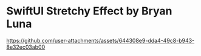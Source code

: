 # SwiftUI Stretchy Effect by Bryan Luna
https://github.com/user-attachments/assets/644308e9-dda4-49c8-b943-8e32ec03ab00
